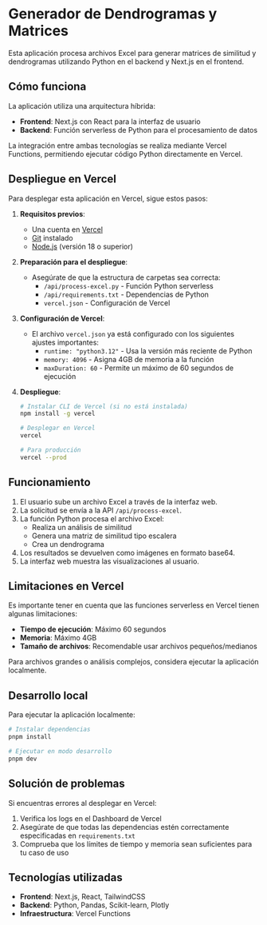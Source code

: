 # Generador de Dendrogramas y Matrices

Esta aplicación procesa archivos Excel para generar matrices de similitud y dendrogramas utilizando Python en el backend y Next.js en el frontend.

## Cómo funciona

La aplicación utiliza una arquitectura híbrida:

- **Frontend**: Next.js con React para la interfaz de usuario
- **Backend**: Función serverless de Python para el procesamiento de datos

La integración entre ambas tecnologías se realiza mediante Vercel Functions, permitiendo ejecutar código Python directamente en Vercel.

## Despliegue en Vercel

Para desplegar esta aplicación en Vercel, sigue estos pasos:

1. **Requisitos previos**:

   - Una cuenta en [Vercel](https://vercel.com)
   - [Git](https://git-scm.com/) instalado
   - [Node.js](https://nodejs.org/) (versión 18 o superior)

2. **Preparación para el despliegue**:

   - Asegúrate de que la estructura de carpetas sea correcta:
     - `/api/process-excel.py` - Función Python serverless
     - `/api/requirements.txt` - Dependencias de Python
     - `vercel.json` - Configuración de Vercel

3. **Configuración de Vercel**:

   - El archivo `vercel.json` ya está configurado con los siguientes ajustes importantes:
     - `runtime: "python3.12"` - Usa la versión más reciente de Python
     - `memory: 4096` - Asigna 4GB de memoria a la función
     - `maxDuration: 60` - Permite un máximo de 60 segundos de ejecución

4. **Despliegue**:

   ```bash
   # Instalar CLI de Vercel (si no está instalada)
   npm install -g vercel

   # Desplegar en Vercel
   vercel

   # Para producción
   vercel --prod
   ```

## Funcionamiento

1. El usuario sube un archivo Excel a través de la interfaz web.
2. La solicitud se envía a la API `/api/process-excel`.
3. La función Python procesa el archivo Excel:
   - Realiza un análisis de similitud
   - Genera una matriz de similitud tipo escalera
   - Crea un dendrograma
4. Los resultados se devuelven como imágenes en formato base64.
5. La interfaz web muestra las visualizaciones al usuario.

## Limitaciones en Vercel

Es importante tener en cuenta que las funciones serverless en Vercel tienen algunas limitaciones:

- **Tiempo de ejecución**: Máximo 60 segundos
- **Memoria**: Máximo 4GB
- **Tamaño de archivos**: Recomendable usar archivos pequeños/medianos

Para archivos grandes o análisis complejos, considera ejecutar la aplicación localmente.

## Desarrollo local

Para ejecutar la aplicación localmente:

```bash
# Instalar dependencias
pnpm install

# Ejecutar en modo desarrollo
pnpm dev
```

## Solución de problemas

Si encuentras errores al desplegar en Vercel:

1. Verifica los logs en el Dashboard de Vercel
2. Asegúrate de que todas las dependencias estén correctamente especificadas en `requirements.txt`
3. Comprueba que los límites de tiempo y memoria sean suficientes para tu caso de uso

## Tecnologías utilizadas

- **Frontend**: Next.js, React, TailwindCSS
- **Backend**: Python, Pandas, Scikit-learn, Plotly
- **Infraestructura**: Vercel Functions
